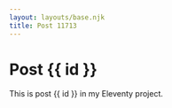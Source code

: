 ```yaml
---
layout: layouts/base.njk
title: Post 11713
---
```


# Post {{ id }}

This is post {{ id }} in my Eleventy project.
